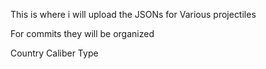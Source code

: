 This is where i will upload the JSONs for Various projectiles

For commits they will be organized 

Country
    Caliber
        Type
